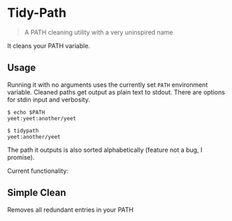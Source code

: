 # Tidy-Path

> A PATH cleaning utility with a very uninspired name

It cleans your PATH variable.

## Usage
Running it with no arguments uses the currently set `PATH` environment
variable. Cleaned paths get output as plain text to stdout. There are
options for stdin input and verbosity.
```
$ echo $PATH
yeet:yeet:another/yeet

$ tidypath
yeet:another/yeet

```
The path it outputs is also sorted alphabetically (feature not a bug, I
promise).

Current functionality:
## Simple Clean
Removes all redundant entries in your PATH
